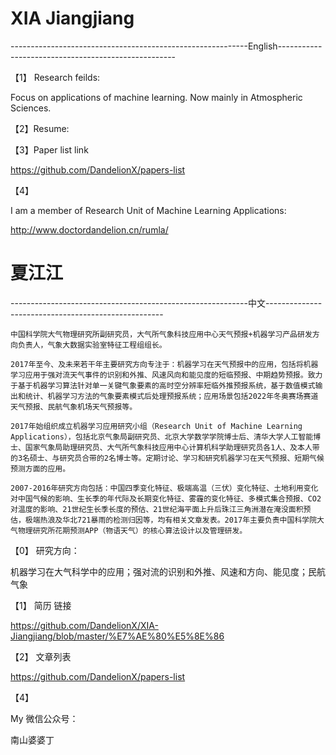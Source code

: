 # XIA Jiangjiang

-----------------------------------------------------------English----------------------------------------------------

【1】 Research feilds:

Focus on applications of machine learning. Now mainly in Atmospheric Sciences.


【2】Resume:




【3】Paper list link


https://github.com/DandelionX/papers-list



【4】

I am a member of Research Unit of Machine Learning Applications:


http://www.doctordandelion.cn/rumla/



# 夏江江

-----------------------------------------------------------中文----------------------------------------------------

    中国科学院大气物理研究所副研究员，大气所气象科技应用中心天气预报+机器学习产品研发方向负责人，气象大数据实验室特征工程组组长。

    2017年至今、及未来若干年主要研究方向专注于：机器学习在天气预报中的应用，包括将机器学习应用于强对流天气事件的识别和外推、风速风向和能见度的短临预报、中期趋势预报。致力于基于机器学习算法针对单一关键气象要素的高时空分辨率短临外推预报系统，基于数值模式输出和统计、机器学习方法的气象要素模式后处理预报系统；应用场景包括2022年冬奥赛场赛道天气预报、民航气象机场天气预报等。

    2017年始组织成立机器学习应用研究小组（Research Unit of Machine Learning Applications），包括北京气象局副研究员、北京大学数学学院博士后、清华大学人工智能博士、国家气象局助理研究员、大气所气象科技应用中心计算机科学助理研究员各1人、及本人带的3名硕士、与研究员合带的2名博士等。定期讨论、学习和研究机器学习在天气预报、短期气候预测方面的应用。

    2007-2016年研究方向包括：中国四季变化特征、极端高温（三伏）变化特征、土地利用变化对中国气候的影响、生长季的年代际及长期变化特征、雾霾的变化特征、多模式集合预报、CO2对温度的影响、21世纪生长季长度的预估、21世纪海平面上升后珠江三角洲潜在淹没面积预估，极端热浪及华北721暴雨的检测归因等，均有相关文章发表。2017年主要负责中国科学院大气物理研究所花期预测APP（物语天气）的核心算法设计以及管理研发。



【0】 研究方向：

机器学习在大气科学中的应用；强对流的识别和外推、风速和方向、能见度；民航气象


【1】 简历 链接

https://github.com/DandelionX/XIA-Jiangjiang/blob/master/%E7%AE%80%E5%8E%86


【2】 文章列表

https://github.com/DandelionX/papers-list


【4】

My 微信公众号：

南山婆婆丁











